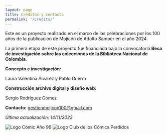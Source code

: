 ```yaml
---
layout: page
title: Créditos y contacto
permalink: '/credits/'
---
```


Este es un proyecto realizado en el marco de las celebraciones por los 100 años de la publicación de Mojicón de Adolfo Samper en el año 2024.

La primera etapa de este proyecto fue financiada bajo la convocatoria **Beca de investigación sobre las colecciones de la Biblioteca Nacional de Colombia**.

**Concepto e investigación:**

Laura Valentina Álvarez y Pablo Guerra

**Construcción archivo digital y diseño web:**

Sergio Rodríguez Gómez

**Contacto:**
gestionmojicon100@gmail.com

*Última actualización: 14/11/2023*

<div class="side-by-side">
  <img src="{{ '/img/LogoA99.png' | absolute_url }}" alt="Logo Cómic Año 99"/>
  <img src="{{ '/img/LogoComicsPerdidos.png' | absolute_url }}" alt="Logo Club de los Cómics Perdidos"/>
</div>
